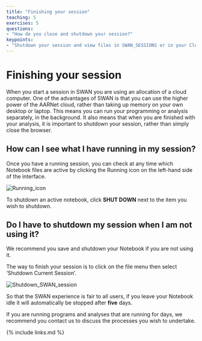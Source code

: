 ```yaml
---
title: "Finishing your session"
teaching: 5
exercises: 5
questions:
- "How do you close and shutdown your session?"
keypoints:
- "Shutdown your session and view files in SWAN_SESSIONS or in your CloudStor directory"
---
```

# Finishing your session

When you start a session in SWAN you are using an allocation of a cloud computer. One of the advantages of SWAN is that you can use the higher power of the AARNet cloud, rather than taking up memory on your own desktop or laptop. This means you can run your programming or analysis separately, in the background. It also means that when you are finished with your analysis, it is important to shutdown your session, rather than simply close the browser.

## How can I see what I have running in my session?

Once you have a running session, you can check at any time which Notebook files are active by clicking the Running icon on the left-hand side of the interface.

![Running_icon](\Introduction_to_Jupyter_notebooks\images\Shutdown.png)

To shutdown an active notebook, click **SHUT DOWN** next to the item you wish to shutdown.

## Do I have to shutdown my session when I am not using it?

We recommend you save and shutdown your Notebook if you are not using it.

The way to finish your session is to click on the file menu then select ‘Shutdown Current Session’.

![Shutdown_SWAN_session](\Introduction_to_Jupyter_notebooks\images\Shutdown_SWAN_session.png)

So that the SWAN experience is fair to all users, if you leave your Notebook idle it will automatically be stopped after **five** days.

If you are running programs and analyses that are running for days, we recommend you contact us to discuss the processes you wish to undertake.

{% include links.md %}
